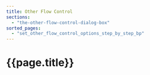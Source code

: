 ```yaml
---
title: Other Flow Control
sections:
  - "the-other-flow-control-dialog-box"
sorted_pages:
  - "set_other_flow_control_options_step_by_step_bp"
---
```

# {{page.title}}
